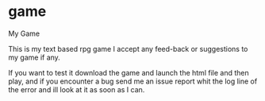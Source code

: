 # game
My Game

This is my text based rpg game I accept any feed-back or suggestions to my game if any.

If you want to test it download the game and launch the html file and then play, and if you encounter a bug send me an issue report whit the log line of the error and ill look at it as soon as I can.

